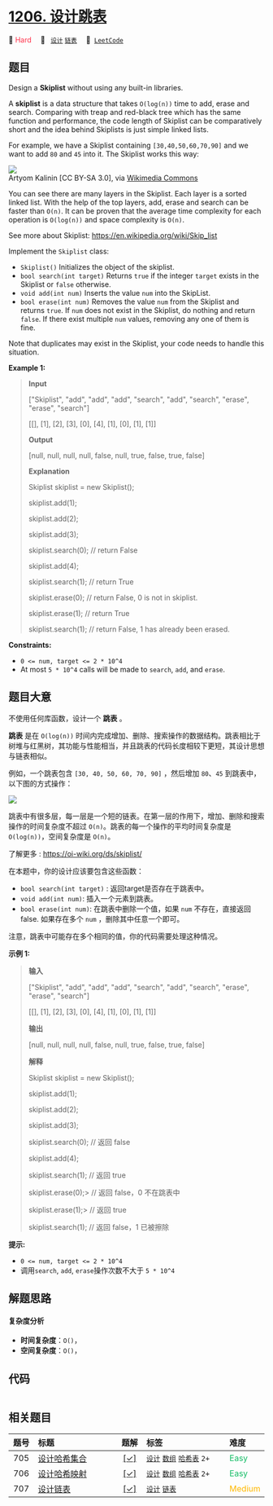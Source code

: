 # [1206. 设计跳表](https://leetcode.com/problems/design-skiplist)

🔴 <font color=#ff334b>Hard</font>&emsp; 🔖&ensp; [`设计`](/outline/tag/design.md) [`链表`](/outline/tag/linked-list.md)&emsp; 🔗&ensp;[`LeetCode`](https://leetcode.com/problems/design-skiplist)

## 题目

Design a **Skiplist** without using any built-in libraries.

A **skiplist** is a data structure that takes `O(log(n))` time to add, erase
and search. Comparing with treap and red-black tree which has the same
function and performance, the code length of Skiplist can be comparatively
short and the idea behind Skiplists is just simple linked lists.

For example, we have a Skiplist containing `[30,40,50,60,70,90]` and we want
to add `80` and `45` into it. The Skiplist works this way:

![](https://assets.leetcode.com/uploads/2019/09/27/1506_skiplist.gif)  
Artyom Kalinin [CC BY-SA 3.0], via [Wikimedia
Commons](https://commons.wikimedia.org/wiki/File:Skip_list_add_element-en.gif
"Artyom Kalinin \[CC BY-SA 3.0 \(https://creativecommons.org/licenses/by-
sa/3.0\)\], via Wikimedia Commons")

You can see there are many layers in the Skiplist. Each layer is a sorted
linked list. With the help of the top layers, add, erase and search can be
faster than `O(n)`. It can be proven that the average time complexity for each
operation is `O(log(n))` and space complexity is `O(n)`.

See more about Skiplist: <https://en.wikipedia.org/wiki/Skip_list>

Implement the `Skiplist` class:

  * `Skiplist()` Initializes the object of the skiplist.
  * `bool search(int target)` Returns `true` if the integer `target` exists in the Skiplist or `false` otherwise.
  * `void add(int num)` Inserts the value `num` into the SkipList.
  * `bool erase(int num)` Removes the value `num` from the Skiplist and returns `true`. If `num` does not exist in the Skiplist, do nothing and return `false`. If there exist multiple `num` values, removing any one of them is fine.

Note that duplicates may exist in the Skiplist, your code needs to handle this
situation.



**Example 1:**

> 
> 
> 
> 
> 
> **Input**
> 
> ["Skiplist", "add", "add", "add", "search", "add", "search", "erase", "erase", "search"]
> 
> [[], [1], [2], [3], [0], [4], [1], [0], [1], [1]]
> 
> **Output**
> 
> [null, null, null, null, false, null, true, false, true, false]
> 
> 
> 
> **Explanation**
> 
> Skiplist skiplist = new Skiplist();
> 
> skiplist.add(1);
> 
> skiplist.add(2);
> 
> skiplist.add(3);
> 
> skiplist.search(0); // return False
> 
> skiplist.add(4);
> 
> skiplist.search(1); // return True
> 
> skiplist.erase(0);  // return False, 0 is not in skiplist.
> 
> skiplist.erase(1);  // return True
> 
> skiplist.search(1); // return False, 1 has already been erased.



**Constraints:**

  * `0 <= num, target <= 2 * 10^4`
  * At most `5 * 10^4` calls will be made to `search`, `add`, and `erase`.


## 题目大意

不使用任何库函数，设计一个 **跳表** 。

**跳表** 是在 `O(log(n))`
时间内完成增加、删除、搜索操作的数据结构。跳表相比于树堆与红黑树，其功能与性能相当，并且跳表的代码长度相较下更短，其设计思想与链表相似。

例如，一个跳表包含 `[30, 40, 50, 60, 70, 90]` ，然后增加 `80`、`45` 到跳表中，以下图的方式操作：

![](https://pic.leetcode.cn/1702370216-mKQcTt-1506_skiplist.gif)

跳表中有很多层，每一层是一个短的链表。在第一层的作用下，增加、删除和搜索操作的时间复杂度不超过 `O(n)`。跳表的每一个操作的平均时间复杂度是
`O(log(n))`，空间复杂度是 `O(n)`。

了解更多 : <https://oi-wiki.org/ds/skiplist/>

在本题中，你的设计应该要包含这些函数：

  * `bool search(int target)` : 返回target是否存在于跳表中。
  * `void add(int num)`: 插入一个元素到跳表。
  * `bool erase(int num)`: 在跳表中删除一个值，如果 `num` 不存在，直接返回false. 如果存在多个 `num` ，删除其中任意一个即可。

注意，跳表中可能存在多个相同的值，你的代码需要处理这种情况。



**示例 1:**

> 
> 
> 
> 
> 
> **输入**
> 
> ["Skiplist", "add", "add", "add", "search", "add", "search", "erase", "erase", "search"]
> 
> [[], [1], [2], [3], [0], [4], [1], [0], [1], [1]]
> 
> **输出**
> 
> [null, null, null, null, false, null, true, false, true, false]
> 
> 
> 
> **解释**
> 
> Skiplist skiplist = new Skiplist();
> 
> skiplist.add(1);
> 
> skiplist.add(2);
> 
> skiplist.add(3);
> 
> skiplist.search(0);   // 返回 false
> 
> skiplist.add(4);
> 
> skiplist.search(1);   // 返回 true
> 
> skiplist.erase(0);> 
> // 返回 false，0 不在跳表中
> 
> skiplist.erase(1);> 
> // 返回 true
> 
> skiplist.search(1);   // 返回 false，1 已被擦除
> 
> 



**提示:**

  * `0 <= num, target <= 2 * 10^4`
  * 调用`search`, `add`,  `erase`操作次数不大于 `5 * 10^4` 


## 解题思路

#### 复杂度分析

- **时间复杂度**：`O()`，
- **空间复杂度**：`O()`，

## 代码

```javascript

```

## 相关题目

<!-- prettier-ignore -->
| 题号 | 标题 | 题解 | 标签 | 难度 |
| :------: | :------ | :------: | :------ | :------ |
| 705 | [设计哈希集合](https://leetcode.com/problems/design-hashset) | [[✓]](/problem/0705) |  [`设计`](/outline/tag/design.md) [`数组`](/outline/tag/array.md) [`哈希表`](/outline/tag/hash-table.md) `2+` | <font color=#15bd66>Easy</font> |
| 706 | [设计哈希映射](https://leetcode.com/problems/design-hashmap) | [[✓]](/problem/0706) |  [`设计`](/outline/tag/design.md) [`数组`](/outline/tag/array.md) [`哈希表`](/outline/tag/hash-table.md) `2+` | <font color=#15bd66>Easy</font> |
| 707 | [设计链表](https://leetcode.com/problems/design-linked-list) | [[✓]](/problem/0707) |  [`设计`](/outline/tag/design.md) [`链表`](/outline/tag/linked-list.md) | <font color=#ffb800>Medium</font> |

<style>
.blue {
    background-color: #096dd9;
    padding: 0.25rem 0.5rem;
    margin: 0;
    font-size: 0.85em;
    border-radius: 3px;
    color: white;
    font-weight: 500;
}
table th:first-of-type { width: 10%; }
table th:nth-of-type(2) { width: 35%; }
table th:nth-of-type(3) { width: 10%; }
table th:nth-of-type(4) { width: 35%; }
table th:nth-of-type(5) { width: 10%; }
</style>
